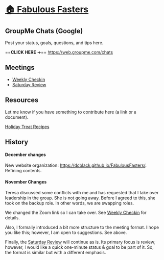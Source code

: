 # [🏠 Fabulous Fasters](https://dcblack.github.io/FabulousFasters/index.html)

## GroupMe Chats (Google)

Post your status, goals, questions, and tips here.

==**CLICK HERE** ➜== https://web.groupme.com/chats



## Meetings

- [Weekly Checkin](https://dcblack.github.io/FabulousFasters/WeeklyCheckin.html)
- [Saturday Review](https://dcblack.github.io/FabulousFasters/SaturdayReview.html)

## Resources

Let me know if you have something to contribute here (a link or a document).

[Holiday Treat Recipes](https://dcblack.github.io/FabulousFasters/Resources/Holiday_treats.zip)

## History

#### December changes

New website organization: https://dcblack.github.io/FabulousFasters/. Refining contents.

#### November Changes

Teresa discussed some conflicts with me and has requested that I take over leadership in the group. She is not going away. Before I agreed to this, she took on the backup role. In other words, we are swapping roles.

We changed the Zoom link so I can take over. See [Weekly Checkin](https://dcblack.github.io/FabulousFasters/WeeklyCheckin.html) for details.

Also, I formally introduced a bit more structure to the meeting format. I hope you like this; however, I am open to suggestions. See above.

Finally, the [Saturday Review](https://dcblack.github.io/FabulousFasters/SaturdayReview.html) will continue as is. Its primary focus is review; however, I would like a quick one-minute status & goal to be part of it. So, the format is similar but with a different emphasis.

